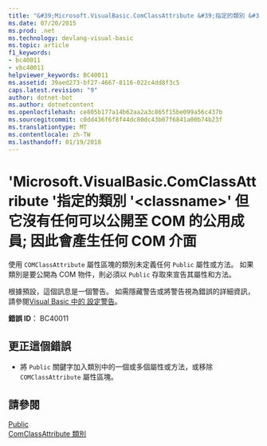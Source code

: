 ```yaml
---
title: "&#39;Microsoft.VisualBasic.ComClassAttribute &#39;指定的類別 &#39;&lt;classname&gt;&#39; 但它沒有任何可以公開至 COM 的公用成員; 因此會產生任何 COM 介面"
ms.date: 07/20/2015
ms.prod: .net
ms.technology: devlang-visual-basic
ms.topic: article
f1_keywords:
- bc40011
- vbc40011
helpviewer_keywords: BC40011
ms.assetid: 39aed273-bf27-4667-8116-022c4dd8f3c5
caps.latest.revision: "9"
author: dotnet-bot
ms.author: dotnetcontent
ms.openlocfilehash: ce805b177a14b62aa2a3c865f15be099a56c437b
ms.sourcegitcommit: c0dd436f6f8f44dc80dc43b07f6841a00b74b23f
ms.translationtype: MT
ms.contentlocale: zh-TW
ms.lasthandoff: 01/19/2018
---
```

# <a name="39microsoftvisualbasiccomclassattribute39-is-specified-for-class-39ltclassnamegt39-but-it-has-no-public-members-that-can-be-exposed-to-com-therefore-no-com-interfaces-are-generated"></a>&#39;Microsoft.VisualBasic.ComClassAttribute &#39;指定的類別 &#39;&lt;classname&gt;&#39; 但它沒有任何可以公開至 COM 的公用成員; 因此會產生任何 COM 介面
使用 `COMClassAttribute` 屬性區塊的類別未定義任何 `Public` 屬性或方法。 如果類別是要公開為 COM 物件，則必須以 `Public` 存取來宣告其屬性和方法。  
  
 根據預設，這個訊息是一個警告。 如需隱藏警告或將警告視為錯誤的詳細資訊，請參閱[Visual Basic 中的 設定警告](/visualstudio/ide/configuring-warnings-in-visual-basic)。  
  
 **錯誤 ID︰** BC40011  
  
## <a name="to-correct-this-error"></a>更正這個錯誤  
  
-   將 `Public` 關鍵字加入類別中的一個或多個屬性或方法，或移除 `COMClassAttribute` 屬性區塊。  
  
## <a name="see-also"></a>請參閱  
   
   
 [Public](../../visual-basic/language-reference/modifiers/public.md)  
 [ComClassAttribute 類別](http://msdn.microsoft.com/library/5c2f0835-9210-47dc-bc59-5c1769953574)
